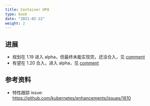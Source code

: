 ```yaml
---
title: Container HPA
type: book
date: "2021-02-22"
weight: 2
---
```


## 进展

* 规划在 1.19 进入 alpha，但最终未能实现完，还没合入，见 [comment](https://github.com/kubernetes/enhancements/issues/1610#issuecomment-631216704)
* 有望在 1.20 合入，进入 alpha，见 [comment](https://github.com/kubernetes/enhancements/issues/1610#issuecomment-691667871)

## 参考资料

* 特性跟踪 issue: https://github.com/kubernetes/enhancements/issues/1610
